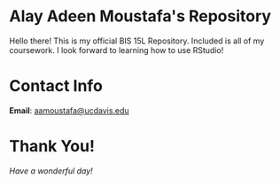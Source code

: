 # Alay Adeen Moustafa's Repository
Hello there! This is my official BIS 15L Repository. Included is all of my coursework. I look forward to learning how to use RStudio! 

# Contact Info
**Email**: aamoustafa@ucdavis.edu 

# Thank You!
_Have a wonderful day!_ 

 
